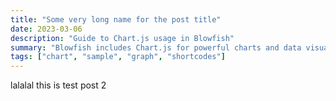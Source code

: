 ```yaml
---
title: "Some very long name for the post title"
date: 2023-03-06
description: "Guide to Chart.js usage in Blowfish"
summary: "Blowfish includes Chart.js for powerful charts and data visualisations."
tags: ["chart", "sample", "graph", "shortcodes"]
---
```


lalalal this is test post 2
